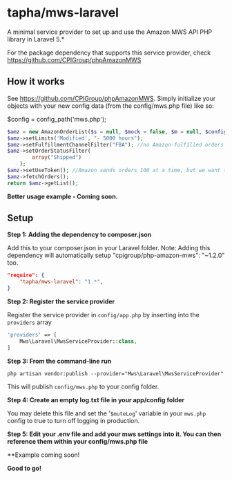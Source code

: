 # tapha/mws-laravel
A minimal service provider to set up and use the Amazon MWS API PHP library in Laravel 5.*

For the package dependency that supports this service provider, check https://github.com/CPIGroup/phpAmazonMWS


## How it works

See https://github.com/CPIGroup/phpAmazonMWS. Simply initialize your objects with your new config data (from the config/mws.php file) like so:

$config = config_path('mws.php');
	
```php
$amz = new AmazonOrderList($s = null, $mock = false, $m = null, $config); //store name matches the array key in the config file
$amz->setLimits('Modified', "- 5000 hours");
$amz->setFulfillmentChannelFilter("FBA"); //no Amazon-fulfilled orders
$amz->setOrderStatusFilter(
    	array("Shipped")
    ); 
$amz->setUseToken(); //Amazon sends orders 100 at a time, but we want them all
$amz->fetchOrders();
return $amz->getList();
```

**Better usage example - Coming soon.**

## Setup
**Step 1: Adding the dependency to composer.json**

Add this to your composer.json in your Laravel folder.
Note: Adding this dependency will automatically setup "cpigroup/php-amazon-mws": "~1.2.0" too.

```json
"require": {
    "tapha/mws-laravel": "1.*",
}
```

**Step 2: Register the service provider**

Register the service provider in ```config/app.php``` by inserting into the ```providers``` array

```php
'providers' => [
	Mws\Laravel\MwsServiceProvider::class,
]
```

**Step 3: From the command-line run**

```
php artisan vendor:publish --provider="Mws\Laravel\MwsServiceProvider"
```

This will publish ```config/mws.php``` to your config folder.

**Step 4: Create an empty log.txt file in your app/config folder**

You may delete this file and set the '```$muteLog```' variable in your ```mws.php``` config to true to turn off logging in production.

**Step 5: Edit your .env file and add your mws settings into it. You can then reference them within your config/mws.php file**

**Example coming soon!

**Good to go!**

